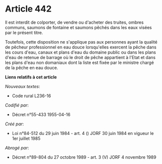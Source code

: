 # Article 442

Il est interdit de colporter, de vendre ou d'acheter des truites, ombres communs, saumons de fontaine et saumons pêchés dans
les eaux visées par le présent titre.

Toutefois, cette disposition ne s'applique pas aux personnes ayant la qualité de pêcheur professionnel en eau douce
lorsqu'elles exercent la pêche dans les cours d'eau, canaux et plans d'eau du domaine public ou dans les plans d'eau de
retenue de barrage où le droit de pêche appartient à l'Etat et dans les plans d'eau non domaniaux dont la liste est fixée par
le ministre chargé de la pêche en eau douce.

**Liens relatifs à cet article**

_Nouveaux textes_:

  - Code rural L236-16

_Codifié par_:

  - Décret n°55-433 1955-04-16

_Créé par_:

  - Loi n°84-512 du 29 juin 1984 - art. 4 () JORF 30 juin 1984 en vigueur le 1er juillet 1985

_Abrogé par_:

  - Décret n°89-804 du 27 octobre 1989 - art. 3 (V) JORF 4 novembre 1989
